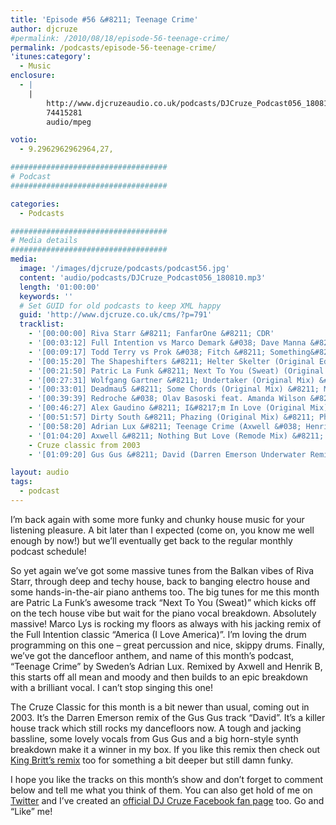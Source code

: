 ```yaml
---
title: 'Episode #56 &#8211; Teenage Crime'
author: djcruze
#permalink: /2010/08/18/episode-56-teenage-crime/
permalink: /podcasts/episode-56-teenage-crime/
'itunes:category':
  - Music
enclosure:
  - |
    |
        http://www.djcruzeaudio.co.uk/podcasts/DJCruze_Podcast056_180810.mp3
        74415281
        audio/mpeg

votio:
  - 9.2962962962964,27,

###################################
# Podcast
###################################

categories:
  - Podcasts

###################################
# Media details
###################################
media:
  image: '/images/djcruze/podcasts/podcast56.jpg'
  content: 'audio/podcasts/DJCruze_Podcast056_180810.mp3'
  length: '01:00:00'
  keywords: ''
  # Set GUID for old podcasts to keep XML happy
  guid: 'http://www.djcruze.co.uk/cms/?p=791'
  tracklist:
    - '[00:00:00] Riva Starr &#8211; FanfarOne &#8211; CDR'
    - '[00:03:12] Full Intention vs Marco Demark &#038; Dave Manna &#8211; America (I Love America) (LYS Remix) &#8211; Full Intention'
    - '[00:09:17] Todd Terry vs Prok &#038; Fitch &#8211; Something&#8217;s Going On (Original Mix) &#8211; Stealth Records'
    - '[00:15:20] The Shapeshifters &#8211; Helter Skelter (Original Edit) &#8211; Defected'
    - '[00:21:50] Patric La Funk &#8211; Next To You (Sweat) (Original Vocal Mix) &#8211; WePlay'
    - '[00:27:31] Wolfgang Gartner &#8211; Undertaker (Original Mix) &#8211; Kindergarten'
    - '[00:33:01] Deadmau5 &#8211; Some Chords (Original Mix) &#8211; Mau5trap'
    - '[00:39:39] Redroche &#038; Olav Basoski feat. Amanda Wilson &#8211; Not Over You (Original Mix) &#8211; Eyezcream Records'
    - '[00:46:27] Alex Gaudino &#8211; I&#8217;m In Love (Original Mix) &#8211; Magnificent'
    - '[00:51:57] Dirty South &#8211; Phazing (Original Mix) &#8211; Phazing'
    - '[00:58:20] Adrian Lux &#8211; Teenage Crime (Axwell &#038; Henrik B Remode) &#8211; Axtone Records'
    - '[01:04:20] Axwell &#8211; Nothing But Love (Remode Mix) &#8211; Axtone'
    - Cruze classic from 2003
    - '[01:09:20] Gus Gus &#8211; David (Darren Emerson Underwater Remix) &#8211; Underwater Records'

layout: audio
tags:
  - podcast
---
```


I&#8217;m back again with some more funky and chunky house music for your listening pleasure. A bit later than I expected (come on, you know me well enough by now!) but we&#8217;ll eventually get back to the regular monthly podcast schedule!

So yet again we&#8217;ve got some massive tunes from the Balkan vibes of Riva Starr, through deep and techy house, back to banging electro house and some hands-in-the-air piano anthems too. The big tunes for me this month are Patric La Funk&#8217;s awesome track &#8220;Next To You (Sweat)&#8221; which kicks off on the tech house vibe but wait for the piano vocal breakdown. Absolutely massive! Marco Lys is rocking my floors as always with his jacking remix of the Full Intention classic &#8220;America (I Love America)&#8221;. I&#8217;m loving the drum programming on this one &#8211; great percussion and nice, skippy drums. Finally, we&#8217;ve got the dancefloor anthem, and name of this month&#8217;s podcast, &#8220;Teenage Crime&#8221; by Sweden&#8217;s Adrian Lux. Remixed by Axwell and Henrik B, this starts off all mean and moody and then builds to an epic breakdown with a brilliant vocal. I can&#8217;t stop singing this one!

The Cruze Classic for this month is a bit newer than usual, coming out in 2003. It&#8217;s the Darren Emerson remix of the Gus Gus track &#8220;David&#8221;. It&#8217;s a killer house track which still rocks my dancefloors now. A tough and jacking bassline, some lovely vocals from Gus Gus and a big horn-style synth breakdown make it a winner in my box. If you like this remix then check out [King Britt&#8217;s remix][2] too for something a bit deeper but still damn funky.

I hope you like the tracks on this month&#8217;s show and don&#8217;t forget to comment below and tell me what you think of them. You can also get hold of me on [Twitter][3] and I&#8217;ve created an [official DJ Cruze Facebook fan page][4] too. Go and &#8220;Like&#8221; me!

[1]: http://www.djcruze.co.uk/cms/wp-content/uploads/2010/08/podcast56.jpg
[2]: http://www.youtube.com/watch?v=sBfnRUBM3ck
[3]: http://twitter.com/djcruze
[4]: http://www.facebook.com/housedjcruze
[5]: http://www.djcruze.co.uk/cms/wp-content/DownloadButton.gif
[6]: http://www.djcruzeaudio.co.uk/podcasts/DJCruze_Podcast056_180810.mp3
